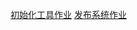 [初始化工具作业](https://github.com/crane0/test-mocha-nyc)
[发布系统作业](https://github.com/crane0/test-publish)
